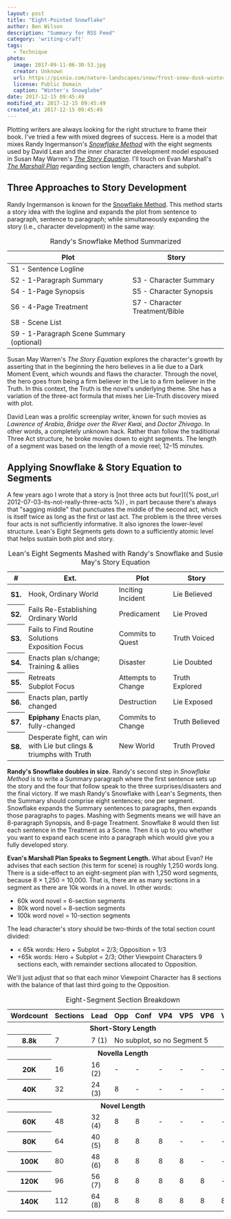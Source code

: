 ```yaml
---
layout: post
title: "Eight-Pointed Snowflake"
author: Ben Wilson
description: "Summary for RSS Feed"
category: 'writing-craft'
tags:
  - Technique
photo:
  image: 2017-09-11-06-30-53.jpg
  creator: Unknown
  url: https://pixnio.com/nature-landscapes/snow/frost-snow-dusk-winter-nature-snow-snowflake-atmosphere-sky
  license: Public Domain
  caption: "Winter's Snowglobe"
date: 2017-12-15 09:45:49
modified_at: 2017-12-15 09:45:49
created_at: 2017-12-15 09:45:49
---
```


Plotting writers are always looking for the right structure to frame their book. I've tried a few with mixed degrees of success. Here is a model that mixes Randy Ingermanson's *[Snowflake Method](http://amzn.to/2yDKNtT)* with the eight segments used by David Lean and the inner character development model espoused in Susan May Warren's *[The Story Equation](http://amzn.to/2jYOSnV)*. I'll touch on Evan Marshall's *[The Marshall Plan](http://amzn.to/2yERzQ1)* regarding section length, characters and subplot.

<!-- more -->

## Three Approaches to Story Development

Randy Ingermanson is known for the [Snowflake Method](https://www.advancedfictionwriting.com/articles/snowflake-method/). This method starts a story idea with the logline and expands the plot from sentence to paragraph, sentence to paragraph; while simultaneously expanding the story (i.e., character development) in the same way:

<table class='table table-striped table-sm'>
  <caption>Randy's Snowflake Method Summarized</caption>
  <thead>
    <tr>
      <th scope='col'>Plot</th>
      <th scope='col'>Story</th>
    </tr>
  </thead>
  <tbody>
    <tr>
      <td>S1 - Sentence Logline</td>
      <td>&nbsp;</td>
    </tr>
    <tr>
      <td>S2 - 1-Paragraph Summary</td>
      <td>S3 - Character Summary</td>
    </tr>
    <tr>
      <td>S4 - 1-Page Synopsis</td>
      <td>S5 - Character Synopsis</td>
    </tr>
    <tr>
      <td>S6 - 4-Page Treatment</td>
      <td>S7 - Character Treatment/Bible</td>
    </tr>
    <tr>
      <td>S8 - Scene List</td>
      <td>&nbsp;</td>
    </tr>
    <tr>
      <td>S9 - 1-Paragraph Scene Summary (optional)</td>
      <td>&nbsp;</td>
    </tr>
  </tbody>
</table>

Susan May Warren's *The Story Equation* explores the character's growth by asserting that in the beginning the hero believes in a lie due to a Dark Moment Event, which wounds and flaws the character. Through the novel, the hero goes from being a firm believer in the Lie to a firm believer in the Truth. In this context, the Truth is the novel's underlying theme. She has a variation of the three-act formula that mixes her Lie-Truth discovery mixed with plot.

David Lean was a prolific screenplay writer, known for such movies as *Lawrence of Arabia*, *Bridge over the River Kwai*, and *Doctor Zhivago*. In other words, a completely unknown hack. Rather than follow the traditional Three Act structure, he broke movies down to eight segments. The length of a segment was based on the length of a movie reel; 12&ndash;15 minutes.

## Applying Snowflake & Story Equation to Segments

A few years ago I wrote that a story is
[not three acts but four]({% post_url 2012-07-03-its-not-really-three-acts %})
  , in part because there's always that "sagging middle" that punctuates the middle of the second act, which is itself twice as long as the first or last act. The problem is the three verses four acts is not sufficiently informative. It also ignores the lower-level structure. Lean's Eight Segments gets down to a sufficiently atomic level that helps sustain both plot and story.

<table class='table table-striped table-sm'>
  <caption>Lean's Eight Segments Mashed with Randy's Snowflake and Susie May's Story Equation</caption>
<thead>
  <tr>
    <th scope='col'>#</th>
    <th scope='col'>Ext.</th>
    <th scope='col' width='25%'>Plot</th>
    <th scope='col' width='25%'>Story</th>
  </tr>
</thead>
<tbody>
  <tr>
    <th scope='row'>S1.</th>
    <td>Hook, Ordinary World</td>
    <td>Inciting Incident</td>
    <td>Lie Believed</td>
  </tr>
  <tr>
    <th scope='row'>S2.</th>
    <td>Fails Re-Establishing Ordinary World</td>
    <td>Predicament</td>
    <td>Lie Proved</td>
  </tr>
  <tr>
    <th scope='row'>S3.</th>
    <td>Fails to Find Routine Solutions<br>Exposition Focus</td>
    <td>Commits to Quest</td>
    <td>Truth Voiced</td>
  </tr>
  <tr>
    <th scope='row'>S4.</th>
    <td>Enacts plan s/change; Training &amp; allies</td>
    <td>Disaster</td>
    <td>Lie Doubted</td>
  </tr>
  <tr>
    <th scope='row'>S5.</th>
    <td>Retreats<br>Subplot Focus</td>
    <td>Attempts to Change</td>
    <td>Truth Explored</td>
  </tr>
  <tr>
    <th scope='row'>S6.</th>
    <td>Enacts plan, partly changed</td>
    <td>Destruction</td>
    <td>Lie Exposed</td>
  </tr>
  <tr>
    <th scope='row'>S7.</th>
    <td><b>Epiphany</b> Enacts plan, fully-changed</td>
    <td>Commits to Change</td>
    <td>Truth Believed</td>
  </tr>
  <tr>
    <th scope='row'>S8.</th>
    <td>Desperate fight, can win with Lie but clings &amp; triumphs with Truth</td>
    <td>New World</td>
    <td>Truth Proved</td>
  </tr>
</tbody>
</table>

**Randy's Snowflake doubles in size.** Randy's second step in *Snowflake Method* is to write a Summary paragraph where the first sentence sets up the story and the four that follow speak to the three surprises/disasters and the final victory. If we mash Randy's Snowflake with Lean's Segments, then the Summary should comprise eight sentences; one per segment.
Snowflake expands the Summary sentences to paragraphs, then expands those paragraphs to pages. Mashing with Segments means we will have an 8-paragraph Synopsis, and 8-page Treatment. Snowflake 8 would then list each sentence in the Treatment as a Scene. Then it is up to you whether you want to expand each scene into a paragraph which would give you a fully developed story.

**Evan's Marshall Plan Speaks to Segment Length.** What about Evan? He advises that each section (his term for scene) is roughly 1,250 words long. There is a side-effect to an eight-segment plan with 1,250 word segments, because <span style='white-space: nowrap'>8 &times; 1,250 = 10,000</span>. That is, there are as many sections in a segment as there are 10k words in a novel. In other words:

* 60k word novel = 6-section segments
* 80k word novel = 8-section segments
* 100k word novel = 10-section segments

The lead character's story should be two-thirds of the total section count divided:
* < 65k words:  Hero + Subplot = 2/3; Opposition = 1/3
* +65k words: Hero + Subplot = 2/3; Other Viewpoint Characters 9 sections each, with remainder sections allocated to Opposition.

We'll just adjust that so that each minor Viewpoint Character has 8 sections with the balance of that last third going to the Opposition.

<table class="table table-sm text-center">
  <caption>Eight-Segment Section Breakdown</caption>
  <thead>
    <tr>
      <th scope='col'>Wordcount</th> <th scope='col'>Sections</th> <th scope='col'>Lead</th> <th scope='col'>Opp</th> <th scope='col'>Conf</th>
      <th scope='col'>VP4</th> <th scope='col'>VP5</th> <th scope='col'>VP6</th> <th scope='col'>VP7</th>
    </tr>
  </thead>
  <tbody>
    <tr class="table-info"><th colspan='9'>Short-Story Length</th></tr>
    <tr class="table-info"><th scope='row'> 8.8k</th><td>  7</td><td>7  (1)</td><td colspan='6'>No subplot, so no Segment 5</td></tr>
    <tr class="table-warning"><th colspan='9'>Novella Length</th></tr>
    <tr class="table-warning"><th scope='row'> 20K</th><td> 16</td><td>16 (2)</td><td>-</td><td>-</td><td>-</td><td>-</td><td>-</td><td>-</td></tr>
    <tr class="table-warning"><th scope='row'> 40K</th><td> 32</td><td>24 (3)</td><td data-toggle="tooltip" data-placement="top" title="10,000 words">8</td><td>-</td><td>-</td><td>-</td><td>-</td><td>-</td></tr>
    <tr class="table-success"><th colspan='9'>Novel Length</th></tr>
    <tr class="table-success"><th scope='row'> 60K</th><td> 48</td><td>32 (4)</td><td>8</td><td>8</td><td>-</td><td>-</td><td>-</td><td>-</td></tr>
    <tr class="table-success"><th scope='row'> 80K</th><td> 64</td><td>40 (5)</td><td>8</td><td>8</td><td>8</td><td>-</td><td>-</td><td>-</td></tr>
    <tr class="table-success"><th scope='row'>100K</th><td> 80</td><td>48 (6)</td><td>8</td><td>8</td><td>8</td><td>8</td><td>-</td><td>-</td></tr>
    <tr class="table-success"><th scope='row'>120K</th><td> 96</td><td>56 (7)</td><td>8</td><td>8</td><td>8</td><td>8</td><td>8</td><td>-</td></tr>
    <tr class="table-success"><th scope='row'>140K</th><td>112</td><td>64 (8)</td><td>8</td><td>8</td><td>8</td><td>8</td><td>8</td><td>8</td></tr>
  </tbody>
</table>

<script type="text/javascript">
  $(function () {
    $('[data-toggle="tooltip"]').tooltip()
  })
</script>
